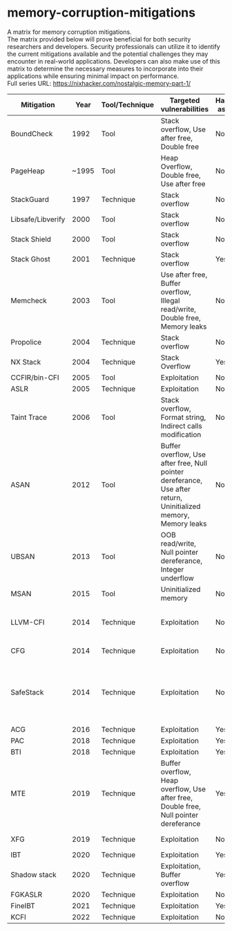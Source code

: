 # memory-corruption-mitigations
A matrix for memory corruption mitigations.<br/>
The matrix provided below will prove beneficial for both security researchers and developers. Security professionals can utilize it to identify the current mitigations available and the potential challenges they may encounter in real-world applications. Developers can also make use of this matrix to determine the necessary measures to incorporate into their applications while ensuring minimal impact on performance.
<br/>
Full series URL: https://nixhacker.com/nostalgic-memory-part-1/
<br/>

| Mitigation        | Year  | Tool/Technique | Targeted vulnerabilities                                                                                        | Hardware assisted | OS support    | Default present | Kernel support | Active/Deprecated | Perf impact                                          | Significant Bypasses |
| ----------------- | ----- | -------------- | --------------------------------------------------------------------------------------------------------------- | ----------------- | ------------- | --------------- | -------------- | ----------------- | ---------------------------------------------------- | -------------------- |
| BoundCheck        | 1992  | Tool           | Stack overflow, Use after free, Double free                                                                     | No                | Windows       | No              | No             | Deprecated        | High                                                 | No                   |
| PageHeap          | ~1995 | Tool           | Heap Overflow, Double free, Use after free                                                                      | No                | Windows       | No              | Yes            | Active            | High                                                 | No                   |
| StackGuard        | 1997  | Technique      | Stack overflow                                                                                                  | No                | Linux/Windows | Yes             | Yes            | Active            | Low                                                  | Yes                  |
| Libsafe/Libverify | 2000  | Tool           | Stack overflow                                                                                                  | No                | Linux         | No              | Yes            | Deprecated        | Low                                                  | No                   |
| Stack Shield      | 2000  | Tool           | Stack overflow                                                                                                  | No                | Linux         | No              | No             | Deprecated        | Not available                                        | No                   |
| Stack Ghost       | 2001  | Technique      | Stack overflow                                                                                                  | Yes               | Linux         | No              | Yes            | Deprecated        | Low                                                  | Yes                  |
| Memcheck          | 2003  | Tool           | Use after free, Buffer overflow, Illegal read/write, Double free, Memory leaks                                  | No                | Linux         | No              | No             | Active            | Upto 40%                                             | No                   |
| Propolice         | 2004  | Technique      | Stack overflow                                                                                                  | No                | Linux         | Yes             | No             | Depricated        | Low                                                  | No                   |
| NX Stack          | 2004  | Technique      | Stack Overflow                                                                                                  | Yes               | Linux/Windows | Yes             | Yes            | Active            | Low                                                  | Yes                  |
| CCFIR/bin-CFI     | 2005  | Tool           | Exploitation                                                                                                    | No                | Linux         | No              | No             | Deprecated        | upto 50%                                             |                      |
| ASLR              | 2005  | Technique      | Exploitation                                                                                                    | No                | Linux/Windows | Yes             | Yes            | Active            | Low                                                  | Yes                  |
| Taint Trace       | 2006  | Tool           | Stack overflow, Format string, Indirect calls modification                                                      | No                | Linux         | No              | No             | Deprecated        | 5x                                                   | No                   |
| ASAN              | 2012  | Tool           | Buffer overflow, Use after free, Null pointer dereferance, Use after return, Uninitialized memory, Memory leaks | No                | Linux/Windows | Yes             | Yes            | Active            | Processing upto 73%, Memory usage 230%               | No                   |
| UBSAN             | 2013  | Tool           | OOB read/write, Null pointer dereferance, Integer underflow                                                     | No                | Linux/Windows | Yes             | Yes            | Active            | Processing upto 3x, Disk usage upto 20x              | No                   |
| MSAN              | 2015  | Tool           | Uninitialized memory                                                                                            | No                | Linux         | Yes             | Yes            | Active            | 2.5x                                                 | No                   |
| LLVM-CFI          | 2014  | Technique      | Exploitation                                                                                                    | No                | Linux         | Yes             | Yes            | Active            | VTV- upto 20%<br>IFCC - upto 4%                      | Yes                  |
| CFG               | 2014  | Technique      | Exploitation                                                                                                    | No                | Windows       | Yes             | Yes            | Active            | Medium-High                                          | Yes                  |
| SafeStack         | 2014  | Technique      | Exploitation                                                                                                    | No                | Linux         | No              | No             | Active            | Low - max untime overhead 3.0%, memory overhead 5.3% | Yes                  |
| ACG               | 2016  | Technique      | Exploitation                                                                                                    | Yes               | Windows       | Yes             | Yes            | Active            | Low                                                  | Yes                  |
| PAC               | 2018  | Technique      | Exploitation                                                                                                    | Yes               | Linux/Windows | Yes             | Yes            | Active            | Low                                                  | Yes                  |
| BTI               | 2018  | Technique      | Exploitation                                                                                                    | Yes               | Linux/Windows | Yes             | Yes            | Active            | Low                                                  | Yes                  |
| MTE               | 2019  | Technique      | Buffer overflow, Heap overflow, Use after free, Double free, Null pointer dereferance                           | Yes               | Linux/Windows | Yes             | Yes            | Active            | Low-Medium                                           | No                   |
| XFG               | 2019  | Technique      | Exploitation                                                                                                    | No                | Windows       | No              | No             | Active            | Low-Medium                                           | No                   |
| IBT               | 2020  | Technique      | Exploitation                                                                                                    | Yes               | Linux/Windows | Yes             | Yes            | Active            | Low                                                  | Yes                  |
| Shadow stack      | 2020  | Technique      | Exploitation, Buffer overflow                                                                                   | Yes               | Linux/Windows | Yes             | Yes            | Active            | Low                                                  | Yes                  |
| FGKASLR           | 2020  | Technique      | Exploitation                                                                                                    | No                | Linux         | Yes             | Yes            | Active            | Low                                                  | No                   |
| FineIBT           | 2021  | Technique      | Exploitation                                                                                                    | Yes               | Linux         | Yes             | Yes            | Active            | Low                                                  | No                   |
| KCFI              | 2022  | Technique      | Exploitation                                                                                                    | No                | Linux         | Yes             | Yes            | Active            | Low                                                  | No                   |

